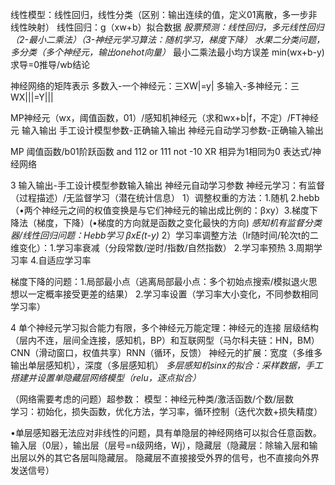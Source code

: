 线性模型：线性回归，线性分类（区别：输出连续的值，定义01离散，多一步非线性映射）
线性回归：g（xw+b）拟合数据
*股票预测：线性回归，多元线性回归（2-最小二乘法）（3-神经元学习算法：随机学习，梯度下降）*
*水果二分类问题，多分类（多个神经元，输出onehot向量）*
最小二乘法最小均方误差 min(wx+b-y)求导=0推导/wb结论


神经网络的矩阵表示
多数入-一个神经元：三XW|=y|
多输入-多神经元：三WX|||=Y|||

MP神经元（wx，阈值函数，01）/感知机神经元（求和wx+b|f，不定）/FT神经元
输入输出
手工设计模型参数-正确输入输出
神经元自动学习参数-正确输入输出

MP 阈值函数/b01阶跃函数
and 112
or 111 
not -10
XR 相异为1相同为0 表达式/神经网络


3
输入输出-手工设计模型参数输入输出
神经元自动学习参数
神经元学习：有监督（过程描述）/无监督学习（潜在统计信息）
1）调整权重的方法：1.随机 2.hebb（•两个神经元之间的权值变换是与它们神经元的输出成比例的：βxy）3.梯度下降法（梯度，下降）(•梯度的方向就是函数之变化最快的方向)
*感知机有监督分类器/线性回归问题：Hebb学习 βxE(t-y)*
2）学习率调整方法（lr随时间/轮次t的二维变化）：1.学习率衰减（分段常数/逆时/指数/自然指数） 2.学习率预热 3.周期学习率 4.自适应学习率

梯度下降的问题：1.局部最小点（逃离局部最小点：多个初始点搜索/模拟退火思想以一定概率接受更差的结果） 2.学习率设置（学习率大小变化，不同参数相同学习率）

4
单个神经元学习拟合能力有限，多个神经元万能定理：神经元的连接
层级结构（层内不连，层间全连接，感知机，BP）和互联网型（马尔科夫链：HN，BM）
CNN（滑动窗口，权值共享）RNN（循环，反馈）
神经元的扩展：宽度（多维多输出单层感知机），深度（多层感知机）
*多层感知机sinx的拟合：采样数据，手工搭建并设置单隐藏层网络模型（relu，逐点拟合）*

（网络需要考虑的问题）超参数：
模型：神经元种类/激活函数/个数/层数  
学习：初始化，损失函数，优化方法，学习率，循环控制（迭代次数+损失精度）

•单层感知器无法应对非线性的问题，具有单隐层的神经网络可以拟合任意函数。
输入层（0层），输出层（层号=n级网络，Wj），隐藏层（隐藏层：除输入层和输出层以外的其它各层叫隐藏层。 隐藏层不直接接受外界的信号，也不直接向外界发送信号）
